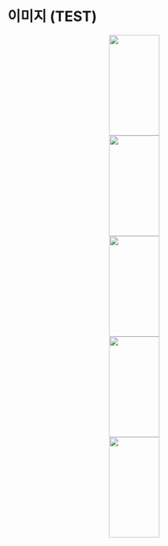# 이미지 (TEST)

<center>
  <img
    src="~@source/.vuepress/public/images/20220602_heri_01.jpg"
    width="100"
    height="200"
  />
</center>
<center>
  <img
    src="~@source/.vuepress/public/images/20220602_heri_02.jpg"
    width="100"
    height="200"
  />
</center>
<center>
  <img
    src="~@source/.vuepress/public/images/20220602_heri_03.jpg"
    width="100"
    height="200"
  />
</center>
<center>
  <img
    src="~@source/.vuepress/public/images/20220602_heri_04.jpg"
    width="100"
    height="200"
  />
</center>
<center>
  <img
    src="~@source/.vuepress/public/images/20220602_heri_05.jpg"
    width="100"
    height="200"
  />
</center>